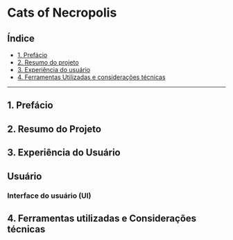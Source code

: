 # Cats of Necropolis

## Índice

* [1. Prefácio](#1-prefácio)
* [2. Resumo do projeto](#2-resumo-do-projeto)
* [3. Experiência do usuário](#3-experiência-do-usuário)
* [4. Ferramentas Utilizadas e considerações técnicas](#4Ferramentas_utilizadas_considerações_técnicas)


***

## 1. Prefácio





## 2. Resumo do Projeto

  
  

## 3. Experiência do Usuário


## Usuário


### Interface do usuário (UI)


## 4. Ferramentas utilizadas e Considerações técnicas

